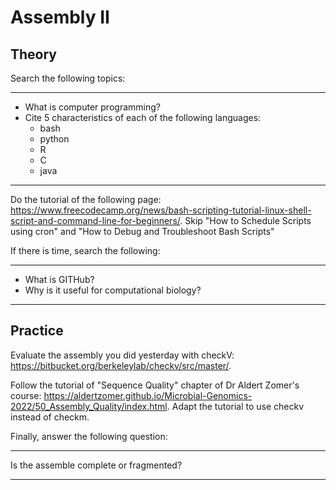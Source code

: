 # Assembly II

## Theory

Search the following topics:

----

- What is computer programming?
- Cite 5 characteristics of each of the following languages:
  - bash
  - python
  - R
  - C
  - java

-----

Do the tutorial of the following page: https://www.freecodecamp.org/news/bash-scripting-tutorial-linux-shell-script-and-command-line-for-beginners/. Skip "How to Schedule Scripts using cron" and "How to Debug and Troubleshoot Bash Scripts"

If there is time, search the following:

----

- What is GITHub?
- Why is it useful for computational biology?

----

## Practice

Evaluate the assembly you did yesterday with checkV: https://bitbucket.org/berkeleylab/checkv/src/master/.

Follow the tutorial of "Sequence Quality" chapter of Dr Aldert Zomer's course: https://aldertzomer.github.io/Microbial-Genomics-2022/50_Assembly_Quality/index.html. Adapt the tutorial to use checkv instead of checkm.

Finally, answer the following question:

----

Is the assemble complete or fragmented?

----
